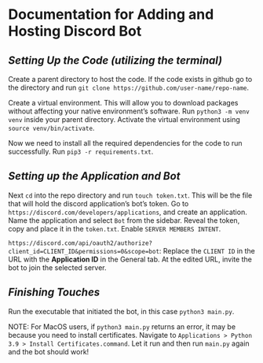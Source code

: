 # Documentation for Adding and Hosting Discord Bot


## *Setting Up the Code (utilizing the terminal)*

Create a parent directory to host the code. If the code exists in github go to the directory and run `git clone https://github.com/user-name/repo-name`.

Create a virtual environment. This will allow you to download packages without affecting your native environment’s software. Run `python3 -m venv venv` inside your parent directory. Activate the virtual environment using `source venv/bin/activate`. 

Now we need to install all the required dependencies for the code to run successfully. Run `pip3 -r requirements.txt`. 

## *Setting up the Application and Bot*

Next `cd` into the repo directory and run `touch token.txt`. This will be the file that will hold the discord application’s bot’s token. Go to `https://discord.com/developers/applications`, and create an application. Name the application and select `Bot` from the sidebar. Reveal the token, copy and place it in the `token.txt`. Enable `SERVER MEMBERS INTENT`. 

`https://discord.com/api/oauth2/authorize?client_id=CLIENT_ID&permissions=0&scope=bot`: Replace the `CLIENT ID` in the URL with the **Application ID** in the General tab. At the edited URL, invite the bot to join the selected server.

## *Finishing Touches*
	
Run the executable that initiated the bot, in this case `python3 main.py`.

NOTE: For MacOS users, if `python3 main.py` returns an error, it may be because you need to install certificates. Navigate to `Applications > Python 3.9 > Install Certificates.command`. Let it run and then run `main.py` again and the bot should work!
